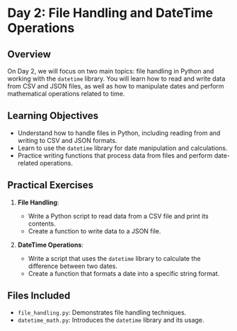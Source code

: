 # Day 2: File Handling and DateTime Operations

## Overview
On Day 2, we will focus on two main topics: file handling in Python and working with the `datetime` library. You will learn how to read and write data from CSV and JSON files, as well as how to manipulate dates and perform mathematical operations related to time.

## Learning Objectives
- Understand how to handle files in Python, including reading from and writing to CSV and JSON formats.
- Learn to use the `datetime` library for date manipulation and calculations.
- Practice writing functions that process data from files and perform date-related operations.

## Practical Exercises
1. **File Handling**: 
   - Write a Python script to read data from a CSV file and print its contents.
   - Create a function to write data to a JSON file.

2. **DateTime Operations**:
   - Write a script that uses the `datetime` library to calculate the difference between two dates.
   - Create a function that formats a date into a specific string format.

## Files Included
- `file_handling.py`: Demonstrates file handling techniques.
- `datetime_math.py`: Introduces the `datetime` library and its usage.